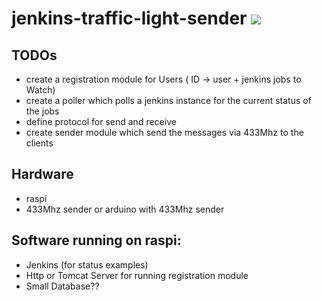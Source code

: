 # jenkins-traffic-light-sender <img src="https://api.travis-ci.org/guidowojke/jenkins-traffic-light-sender.svg" />

## TODOs
  * create a registration module for Users ( ID -> user + jenkins jobs to Watch)
  * create a poller which polls a jenkins instance for the current status of the jobs
  * define protocol for send and receive
  * create sender module which send the messages via 433Mhz to the clients
  
## Hardware
  * raspi
  * 433Mhz sender or arduino with 433Mhz sender 
  
  
## Software running on raspi:
  * Jenkins (for status examples)
  * Http or Tomcat Server for running registration module
  * Small Database??
